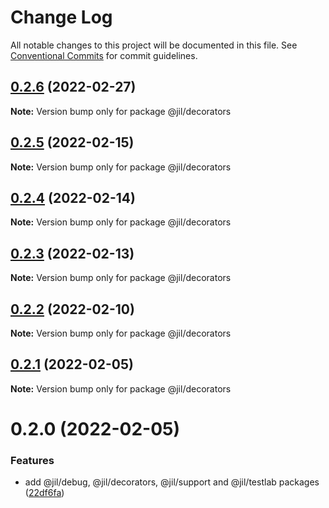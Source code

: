 # Change Log

All notable changes to this project will be documented in this file.
See [Conventional Commits](https://conventionalcommits.org) for commit guidelines.

## [0.2.6](https://github.com/jiljs/jil/compare/@jil/decorators@0.2.5...@jil/decorators@0.2.6) (2022-02-27)

**Note:** Version bump only for package @jil/decorators





## [0.2.5](https://github.com/jiljs/jil/compare/@jil/decorators@0.2.4...@jil/decorators@0.2.5) (2022-02-15)

**Note:** Version bump only for package @jil/decorators





## [0.2.4](https://github.com/jiljs/jil/compare/@jil/decorators@0.2.3...@jil/decorators@0.2.4) (2022-02-14)

**Note:** Version bump only for package @jil/decorators





## [0.2.3](https://github.com/jiljs/jil/compare/@jil/decorators@0.2.2...@jil/decorators@0.2.3) (2022-02-13)

**Note:** Version bump only for package @jil/decorators





## [0.2.2](https://github.com/jiljs/jil/compare/@jil/decorators@0.2.1...@jil/decorators@0.2.2) (2022-02-10)

**Note:** Version bump only for package @jil/decorators





## [0.2.1](https://github.com/jiljs/jil/compare/@jil/decorators@0.2.0...@jil/decorators@0.2.1) (2022-02-05)

**Note:** Version bump only for package @jil/decorators





# 0.2.0 (2022-02-05)


### Features

* add @jil/debug, @jil/decorators, @jil/support and @jil/testlab packages ([22df6fa](https://github.com/jiljs/jil/commit/22df6fad4f572e23aaca8027eab836bfcb133866))
